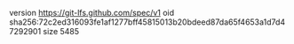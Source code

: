 version https://git-lfs.github.com/spec/v1
oid sha256:72c2ed316093fe1af1277bff45815013b20bdeed87da65f4653a1d7d47292901
size 5485
